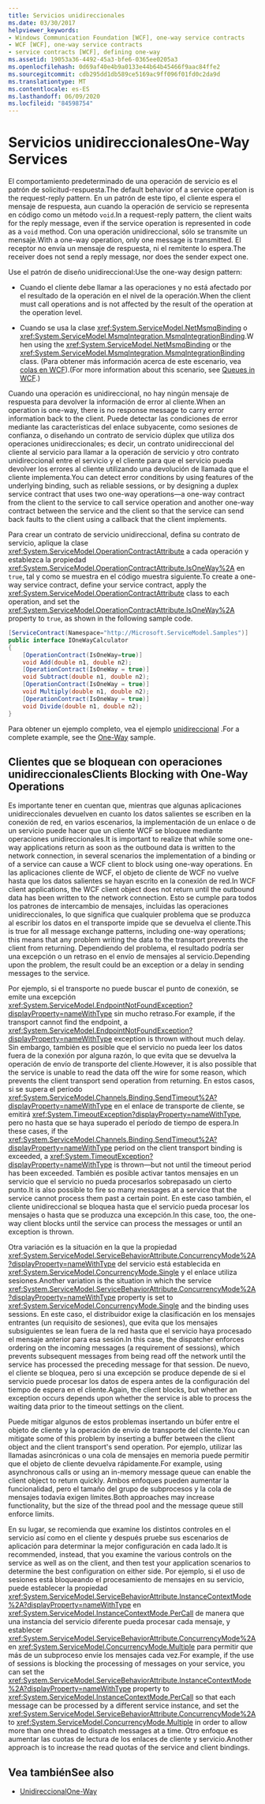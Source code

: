 ```yaml
---
title: Servicios unidireccionales
ms.date: 03/30/2017
helpviewer_keywords:
- Windows Communication Foundation [WCF], one-way service contracts
- WCF [WCF], one-way service contracts
- service contracts [WCF], defining one-way
ms.assetid: 19053a36-4492-45a3-bfe6-0365ee0205a3
ms.openlocfilehash: 0d69af40e4b9a0133e44b64b45466f9aac84ffe2
ms.sourcegitcommit: cdb295dd1db589ce5169ac9ff096f01fd0c2da9d
ms.translationtype: MT
ms.contentlocale: es-ES
ms.lasthandoff: 06/09/2020
ms.locfileid: "84598754"
---
```

# <a name="one-way-services"></a><span data-ttu-id="961fe-102">Servicios unidireccionales</span><span class="sxs-lookup"><span data-stu-id="961fe-102">One-Way Services</span></span>
<span data-ttu-id="961fe-103">El comportamiento predeterminado de una operación de servicio es el patrón de solicitud-respuesta.</span><span class="sxs-lookup"><span data-stu-id="961fe-103">The default behavior of a service operation is the request-reply pattern.</span></span> <span data-ttu-id="961fe-104">En un patrón de este tipo, el cliente espera el mensaje de respuesta, aun cuando la operación de servicio se representa en código como un método `void`.</span><span class="sxs-lookup"><span data-stu-id="961fe-104">In a request-reply pattern, the client waits for the reply message, even if the service operation is represented in code as a `void` method.</span></span> <span data-ttu-id="961fe-105">Con una operación unidireccional, sólo se transmite un mensaje.</span><span class="sxs-lookup"><span data-stu-id="961fe-105">With a one-way operation, only one message is transmitted.</span></span> <span data-ttu-id="961fe-106">El receptor no envía un mensaje de respuesta, ni el remitente lo espera.</span><span class="sxs-lookup"><span data-stu-id="961fe-106">The receiver does not send a reply message, nor does the sender expect one.</span></span>  
  
 <span data-ttu-id="961fe-107">Use el patrón de diseño unidireccional:</span><span class="sxs-lookup"><span data-stu-id="961fe-107">Use the one-way design pattern:</span></span>  
  
- <span data-ttu-id="961fe-108">Cuando el cliente debe llamar a las operaciones y no está afectado por el resultado de la operación en el nivel de la operación.</span><span class="sxs-lookup"><span data-stu-id="961fe-108">When the client must call operations and is not affected by the result of the operation at the operation level.</span></span>  
  
- <span data-ttu-id="961fe-109">Cuando se usa la clase <xref:System.ServiceModel.NetMsmqBinding> o <xref:System.ServiceModel.MsmqIntegration.MsmqIntegrationBinding>.</span><span class="sxs-lookup"><span data-stu-id="961fe-109">When using the <xref:System.ServiceModel.NetMsmqBinding> or the <xref:System.ServiceModel.MsmqIntegration.MsmqIntegrationBinding> class.</span></span> <span data-ttu-id="961fe-110">(Para obtener más información acerca de este escenario, vea [colas en WCF](queues-in-wcf.md)).</span><span class="sxs-lookup"><span data-stu-id="961fe-110">(For more information about this scenario, see [Queues in WCF](queues-in-wcf.md).)</span></span>  
  
 <span data-ttu-id="961fe-111">Cuando una operación es unidireccional, no hay ningún mensaje de respuesta para devolver la información de error al cliente.</span><span class="sxs-lookup"><span data-stu-id="961fe-111">When an operation is one-way, there is no response message to carry error information back to the client.</span></span> <span data-ttu-id="961fe-112">Puede detectar las condiciones de error mediante las características del enlace subyacente, como sesiones de confianza, o diseñando un contrato de servicio dúplex que utiliza dos operaciones unidireccionales; es decir, un contrato unidireccional del cliente al servicio para llamar a la operación de servicio y otro contrato unidireccional entre el servicio y el cliente para que el servicio pueda devolver los errores al cliente utilizando una devolución de llamada que el cliente implementa.</span><span class="sxs-lookup"><span data-stu-id="961fe-112">You can detect error conditions by using features of the underlying binding, such as reliable sessions, or by designing a duplex service contract that uses two one-way operations—a one-way contract from the client to the service to call service operation and another one-way contract between the service and the client so that the service can send back faults to the client using a callback that the client implements.</span></span>  
  
 <span data-ttu-id="961fe-113">Para crear un contrato de servicio unidireccional, defina su contrato de servicio, aplique la clase <xref:System.ServiceModel.OperationContractAttribute> a cada operación y establezca la propiedad <xref:System.ServiceModel.OperationContractAttribute.IsOneWay%2A> en `true`, tal y como se muestra en el código muestra siguiente.</span><span class="sxs-lookup"><span data-stu-id="961fe-113">To create a one-way service contract, define your service contract, apply the <xref:System.ServiceModel.OperationContractAttribute> class to each operation, and set the <xref:System.ServiceModel.OperationContractAttribute.IsOneWay%2A> property to `true`, as shown in the following sample code.</span></span>  
  
```csharp
[ServiceContract(Namespace="http://Microsoft.ServiceModel.Samples")]  
public interface IOneWayCalculator  
{  
    [OperationContract(IsOneWay=true)]  
    void Add(double n1, double n2);  
    [OperationContract(IsOneWay = true)]  
    void Subtract(double n1, double n2);  
    [OperationContract(IsOneWay = true)]  
    void Multiply(double n1, double n2);  
    [OperationContract(IsOneWay = true)]  
    void Divide(double n1, double n2);  
}  
```  
  
 <span data-ttu-id="961fe-114">Para obtener un ejemplo completo, vea el ejemplo [unidireccional](../samples/one-way.md) .</span><span class="sxs-lookup"><span data-stu-id="961fe-114">For a complete example, see the [One-Way](../samples/one-way.md) sample.</span></span>  
  
## <a name="clients-blocking-with-one-way-operations"></a><span data-ttu-id="961fe-115">Clientes que se bloquean con operaciones unidireccionales</span><span class="sxs-lookup"><span data-stu-id="961fe-115">Clients Blocking with One-Way Operations</span></span>  
 <span data-ttu-id="961fe-116">Es importante tener en cuentan que, mientras que algunas aplicaciones unidireccionales devuelven en cuanto los datos salientes se escriben en la conexión de red, en varios escenarios, la implementación de un enlace o de un servicio puede hacer que un cliente WCF se bloquee mediante operaciones unidireccionales.</span><span class="sxs-lookup"><span data-stu-id="961fe-116">It is important to realize that while some one-way applications return as soon as the outbound data is written to the network connection, in several scenarios the implementation of a binding or of a service can cause a WCF client to block using one-way operations.</span></span> <span data-ttu-id="961fe-117">En las aplicaciones cliente de WCF, el objeto de cliente de WCF no vuelve hasta que los datos salientes se hayan escrito en la conexión de red.</span><span class="sxs-lookup"><span data-stu-id="961fe-117">In WCF client applications, the WCF client object does not return until the outbound data has been written to the network connection.</span></span> <span data-ttu-id="961fe-118">Esto se cumple para todos los patrones de intercambio de mensajes, incluidas las operaciones unidireccionales, lo que significa que cualquier problema que se produzca al escribir los datos en el transporte impide que se devuelva el cliente.</span><span class="sxs-lookup"><span data-stu-id="961fe-118">This is true for all message exchange patterns, including one-way operations; this means that any problem writing the data to the transport prevents the client from returning.</span></span> <span data-ttu-id="961fe-119">Dependiendo del problema, el resultado podría ser una excepción o un retraso en el envío de mensajes al servicio.</span><span class="sxs-lookup"><span data-stu-id="961fe-119">Depending upon the problem, the result could be an exception or a delay in sending messages to the service.</span></span>  
  
 <span data-ttu-id="961fe-120">Por ejemplo, si el transporte no puede buscar el punto de conexión, se emite una excepción <xref:System.ServiceModel.EndpointNotFoundException?displayProperty=nameWithType> sin mucho retraso.</span><span class="sxs-lookup"><span data-stu-id="961fe-120">For example, if the transport cannot find the endpoint, a <xref:System.ServiceModel.EndpointNotFoundException?displayProperty=nameWithType> exception is thrown without much delay.</span></span> <span data-ttu-id="961fe-121">Sin embargo, también es posible que el servicio no pueda leer los datos fuera de la conexión por alguna razón, lo que evita que se devuelva la operación de envío de transporte del cliente.</span><span class="sxs-lookup"><span data-stu-id="961fe-121">However, it is also possible that the service is unable to read the data off the wire for some reason, which prevents the client transport send operation from returning.</span></span> <span data-ttu-id="961fe-122">En estos casos, si se supera el período <xref:System.ServiceModel.Channels.Binding.SendTimeout%2A?displayProperty=nameWithType> en el enlace de transporte de cliente, se emitirá <xref:System.TimeoutException?displayProperty=nameWithType>, pero no hasta que se haya superado el período de tiempo de espera.</span><span class="sxs-lookup"><span data-stu-id="961fe-122">In these cases, if the <xref:System.ServiceModel.Channels.Binding.SendTimeout%2A?displayProperty=nameWithType> period on the client transport binding is exceeded, a <xref:System.TimeoutException?displayProperty=nameWithType> is thrown—but not until the timeout period has been exceeded.</span></span> <span data-ttu-id="961fe-123">También es posible activar tantos mensajes en un servicio que el servicio no pueda procesarlos sobrepasado un cierto punto.</span><span class="sxs-lookup"><span data-stu-id="961fe-123">It is also possible to fire so many messages at a service that the service cannot process them past a certain point.</span></span> <span data-ttu-id="961fe-124">En este caso también, el cliente unidireccional se bloquea hasta que el servicio pueda procesar los mensajes o hasta que se produzca una excepción.</span><span class="sxs-lookup"><span data-stu-id="961fe-124">In this case, too, the one-way client blocks until the service can process the messages or until an exception is thrown.</span></span>  
  
 <span data-ttu-id="961fe-125">Otra variación es la situación en la que la propiedad <xref:System.ServiceModel.ServiceBehaviorAttribute.ConcurrencyMode%2A?displayProperty=nameWithType> del servicio está establecida en <xref:System.ServiceModel.ConcurrencyMode.Single> y el enlace utiliza sesiones.</span><span class="sxs-lookup"><span data-stu-id="961fe-125">Another variation is the situation in which the service <xref:System.ServiceModel.ServiceBehaviorAttribute.ConcurrencyMode%2A?displayProperty=nameWithType> property is set to <xref:System.ServiceModel.ConcurrencyMode.Single> and the binding uses sessions.</span></span> <span data-ttu-id="961fe-126">En este caso, el distribuidor exige la clasificación en los mensajes entrantes (un requisito de sesiones), que evita que los mensajes subsiguientes se lean fuera de la red hasta que el servicio haya procesado el mensaje anterior para esa sesión.</span><span class="sxs-lookup"><span data-stu-id="961fe-126">In this case, the dispatcher enforces ordering on the incoming messages (a requirement of sessions), which prevents subsequent messages from being read off the network until the service has processed the preceding message for that session.</span></span> <span data-ttu-id="961fe-127">De nuevo, el cliente se bloquea, pero si una excepción se produce depende de si el servicio puede procesar los datos de espera antes de la configuración del tiempo de espera en el cliente.</span><span class="sxs-lookup"><span data-stu-id="961fe-127">Again, the client blocks, but whether an exception occurs depends upon whether the service is able to process the waiting data prior to the timeout settings on the client.</span></span>  
  
 <span data-ttu-id="961fe-128">Puede mitigar algunos de estos problemas insertando un búfer entre el objeto de cliente y la operación de envío de transporte del cliente.</span><span class="sxs-lookup"><span data-stu-id="961fe-128">You can mitigate some of this problem by inserting a buffer between the client object and the client transport's send operation.</span></span> <span data-ttu-id="961fe-129">Por ejemplo, utilizar las llamadas asincrónicas o una cola de mensajes en memoria puede permitir que el objeto de cliente devuelva rápidamente.</span><span class="sxs-lookup"><span data-stu-id="961fe-129">For example, using asynchronous calls or using an in-memory message queue can enable the client object to return quickly.</span></span> <span data-ttu-id="961fe-130">Ambos enfoques pueden aumentar la funcionalidad, pero el tamaño del grupo de subprocesos y la cola de mensajes todavía exigen límites.</span><span class="sxs-lookup"><span data-stu-id="961fe-130">Both approaches may increase functionality, but the size of the thread pool and the message queue still enforce limits.</span></span>  
  
 <span data-ttu-id="961fe-131">En su lugar, se recomienda que examine los distintos controles en el servicio así como en el cliente y después pruebe sus escenarios de aplicación para determinar la mejor configuración en cada lado.</span><span class="sxs-lookup"><span data-stu-id="961fe-131">It is recommended, instead, that you examine the various controls on the service as well as on the client, and then test your application scenarios to determine the best configuration on either side.</span></span> <span data-ttu-id="961fe-132">Por ejemplo, si el uso de sesiones está bloqueando el procesamiento de mensajes en su servicio, puede establecer la propiedad <xref:System.ServiceModel.ServiceBehaviorAttribute.InstanceContextMode%2A?displayProperty=nameWithType> en <xref:System.ServiceModel.InstanceContextMode.PerCall> de manera que una instancia del servicio diferente pueda procesar cada mensaje, y establecer <xref:System.ServiceModel.ServiceBehaviorAttribute.ConcurrencyMode%2A> en <xref:System.ServiceModel.ConcurrencyMode.Multiple> para permitir que más de un subproceso envíe los mensajes cada vez.</span><span class="sxs-lookup"><span data-stu-id="961fe-132">For example, if the use of sessions is blocking the processing of messages on your service, you can set the <xref:System.ServiceModel.ServiceBehaviorAttribute.InstanceContextMode%2A?displayProperty=nameWithType> property to <xref:System.ServiceModel.InstanceContextMode.PerCall> so that each message can be processed by a different service instance, and set the <xref:System.ServiceModel.ServiceBehaviorAttribute.ConcurrencyMode%2A> to <xref:System.ServiceModel.ConcurrencyMode.Multiple> in order to allow more than one thread to dispatch messages at a time.</span></span> <span data-ttu-id="961fe-133">Otro enfoque es aumentar las cuotas de lectura de los enlaces de cliente y servicio.</span><span class="sxs-lookup"><span data-stu-id="961fe-133">Another approach is to increase the read quotas of the service and client bindings.</span></span>  
  
## <a name="see-also"></a><span data-ttu-id="961fe-134">Vea también</span><span class="sxs-lookup"><span data-stu-id="961fe-134">See also</span></span>

- [<span data-ttu-id="961fe-135">Unidireccional</span><span class="sxs-lookup"><span data-stu-id="961fe-135">One-Way</span></span>](../samples/one-way.md)
